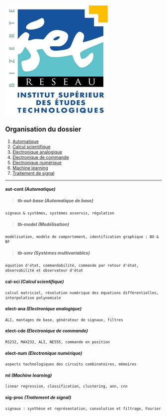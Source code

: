 ![ISET de Bizerte](logo-isetbz.png)

## Organisation du dossier

1. [Automatique](https://github.com/a-mhamdi/isetbz/tree/main/aut-cont)
2. [Calcul scientifique](https://github.com/a-mhamdi/isetbz/tree/main/cal-sci)
3. [Electronique analogique](https://github.com/a-mhamdi/isetbz/tree/main/elect-ana)
4. [Electronique de commande](https://github.com/a-mhamdi/isetbz/tree/main/elect-cde)
5. [Electronique numérique](https://github.com/a-mhamdi/isetbz/tree/main/elect-num)
6. [Machine learning](https://github.com/a-mhamdi/isetbz/tree/main/ml)
7. [Traitement de signal](https://github.com/a-mhamdi/isetbz/tree/main/sig-proc)
------
#### **aut-cont**  *(Automatique)* <a name="aut-cont"></a>
> ##### **tb-aut-base** *(Automatique de base)*
```
signaux & systèmes, systèmes asservis, régulation
```
> ##### **tb-model** *(Modélisation)*
```
modélisation, modèle de comportement, identification graphique : BO & BF
```
> ##### **tb-smv** *(Systèmes multivariables)*
```
équation d'état, commandabilité, commande par retour d'état, observabilité et observateur d'état 
```
#### **cal-sci** *(Calcul scientifique)* <a name="cal-sci"></a>
```
calcul matriciel, résolution numérique des équations différentielles, interpolation polynomiale
```
#### **elect-ana** *(Electronique analogique)* <a name="elect-ana"></a>
```
ALI, montages de base, générateur de signaux, filtres
```
#### **elect-cde** *(Electronique de commande)* <a name="elect-cde"></a>
```
RS232, MAX232, ALI, NE555, commande en position
```
#### **elect-num** *(Electronique numérique)* <a name="elect-num"></a>
```
aspects technologiques des circuits combinatoires, mémoires
```
#### **ml** *(Machine learning)* <a name="ml"></a>
```
linear regression, classification, clustering, ann, cnn
```
#### **sig-proc** *(Traitement de signal)* <a name="sig-proc"></a>
```
signaux : synthèse et représentation, convolution et filtrage, Fourier
```

